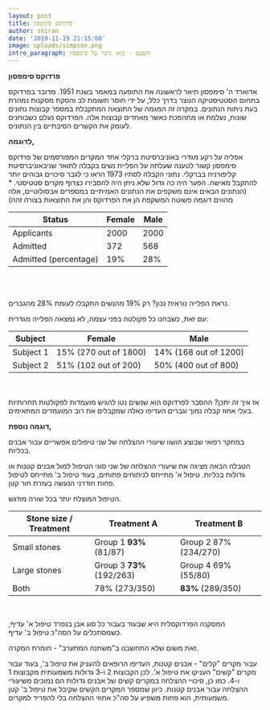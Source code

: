 ```yaml
---
layout: post
title: פרדוקס סימפסון
author: shiran
date: '2019-11-19 21:15:08'
image: uploads/simpson.png
intro_paragraph: והפעם - בואו נדבר על סימפסון
---
```

**פרדוקס סימפסון** 

אדוארד ה' סימפסון תיאר לראשונה את התופעה במאמר בשנת 1951.
מדובר בפרדוקס בתחום הסטטיסטיקה הנוצר בדרך כלל, על ידי חוסר תשומת לב והסקת מסקנות נמהרת בעת ניתוח הנתונים. במקרה זה המגמה של התוצאה המתקבלת במספר קבוצות נתונים שונות, נעלמת או מתהפכת כאשר מאחדים קבוצות אלה. הפרדוקס נעלם כשבוחנים לעומק את הקשרים הסיבתיים בין הנתונים.

**לדוגמה,**

אפליה על רקע מגדרי באוניברסיטת ברקלי
אחד המקרים המפורסמים של פרדוקס סימפסון קשור לטענה שעלתה על הפליית נשים בקבלה לתואר שניבאוניברסיטת קליפורניה בברקלי. נתוני הקבלה לסתיו 1973 הראו כי לגבר סיכויים גבוהים יותר להתקבל מאישה. הפער היה כה גדול שלא ניתן היה להסבירו כצרוף מקרים סטטיסטי. 
*(הנתונים הבאים אינם משקפים את הנתונים האמיתיים במספרים אבסולוטיים, אלה מהווים דוגמה פשוטה המשקפת הן את הפרדוקס והן את התוצאות בצורה זהה)


| Status| Female | Male |
|-------|-------|------|
| Applicants | 2000   | 2000 |
| Admitted | 372 | 568  |
| Admitted (percentage) | 19%  | 28% |

<br>
<br>


נראת הפלייה נוראית נכון? רק 19% מהנשים התקבלו לעומת 28% מהגברים.

עם זאת, כשבחנו כל פקולטה בפני עצמה, לא נמצאה הפלייה מגדרית:
<br>

| Subject| Female| Male|
|-----------|-------------------------|-------------------------|
| Subject 1 | 15% (270 out of 1800) | 14% (168 out of 1200) |
| Subject 2 | 51% (102 out of 200)  | 50% (400 out of 800)  |


<br>
<br>
אז איך זה יתכן? ההסבר לפרדוקס הוא שנשים נטו להגיש מועמדות לפקולטות תחרותיות בעלי אחוז קבלה נמוך וגברים העדיפו כאלה שמקבלים את רוב המועמדים המתאימים.

**דוגמה נוספת,**

במחקר רפואי שבוצע הושוו שיעורי ההצלחה של שני טיפולים אפשריים עבור אבנים בכליות.

הטבלה הבאה מציגה את שיעורי ההצלחה של שני סוגי הטיפול למול אבנים קטנות או גדולות בכליות. טיפול א' מתייחס לניתוחים פתוחים, בעוד טיפול ב' מתייחס לטיפול פחות חודרני הנעשה בעזרת חור קטן.

הטיפול המוצלח יותר בכל שורה מודגש.
<br>


|  Stone size  / Treatment | Treatment A             | Treatment B             |
|--------------------------|-------------------------|-------------------------|
| Small stones             | Group 1 **93%** \(81/87\)   | Group 2 87%     \(234/270\) |
| Large stones             | Group 3 **73%** \(192/263\) | Group 4 69%     \(55/80\)   |
| Both                     | 78%     \(273/350\)         | **83%** \(289/350\)         |

<br>



המסקנה הפרדוקסלית היא שבעוד בעבור כל סוג אבן בנפרד טיפול א' עדיף, כשמסתכלים על הסה"כ טיפול ב' עדיף.

זאת משום שלא התחשבנו ב"משתנה המתערב" - חומרת המקרה.

עבור מקרים "קלים" - אבנים קטנות, העדיפו הרופאים להעניק את טיפול ב', בעוד עבור מקרים "קשים" העניקו את טיפול א'. לכן הקבוצות 2 ו-3 גדולות משמעותית מקבוצות 1 ו-4. כמו כן, סיכויי ההצלחה במקרים קשים של אבנים גדולות הם נמוכים משיעורי ההצלחה עבור אבנים קטנות. כיוון שמספר המקרים הקשים שקיבל את טיפול ב' קטן משמעותית, הוא פחות משפיע על סה"כ אחוזי ההצלחה בלי להפריד למקרים.

<!-- <img src="/assets/img/uploads/simpson.png" style="width: 600px"/> -->


